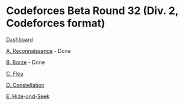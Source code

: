 # Codeforces Beta Round 32 (Div. 2, Codeforces format)

[Dashboard](https://codeforces.com/contest/32)

[A. Reconnaissance](https://codeforces.com/contest/32/problem/A) - Done

[B. Borze](https://codeforces.com/contest/32/problem/B) - Done

[C. Flea](https://codeforces.com/contest/32/problem/C)

[D. Constellation](https://codeforces.com/contest/32/problem/D)

[E. Hide-and-Seek](https://codeforces.com/contest/32/problem/E)
